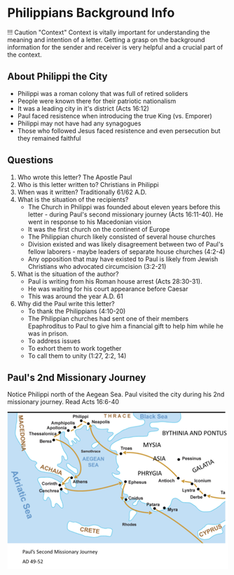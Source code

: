 # Philippians Background Info

!!! Caution "Context"
    Context is vitally important for understanding the meaning and intention of a letter. Getting a grasp on the background information for the sender and receiver is very helpful and a crucial part of the context. 


## About Philippi the City
- Philippi was a roman colony that was full of retired soliders
- People were known there for their patriotic nationalism
- It was a leading city in it's district (Acts 16:12)
- Paul faced resistence when introducing the true King (vs. Emporer)
- Philippi may not have had any synagogues
- Those who followed Jesus faced resistence and even persecution but they remained faithful


## Questions
1. Who wrote this letter? The Apostle Paul
2. Who is this letter written to? Christians in Philippi
3. When was it written? Traditionally 61/62 A.D.
4. What is the situation of the recipients? 
    - The Church in Philippi was founded about eleven years before this letter - during Paul's second missionary journey (Acts 16:11-40). He went in response to his Macedonian vision
    - It was the first church on the continent of Europe
    - The Philippian church likely consisted of several house churches
    - Division existed and was likely disagreement between two of Paul's fellow laborers - maybe leaders of separate house churches (4:2-4)
    - Any opposition that may have existed to Paul is likely from Jewish Christians who advocated circumcision (3:2-21)
5. What is the situation of the author?
    - Paul is writing from his Roman house arrest (Acts 28:30-31).
    - He was waiting for his court appearance before Caesar
    - This was around the year A.D. 61
6. Why did the Paul write this letter?
    - To thank the Philippians (4:10-20)
    - The Philippian churches had sent one of their members Epaphroditus to Paul to give him a financial gift to help him while he was in prison. 
    - To address issues
    - To exhort them to work together
    - To call them to unity (1:27, 2:2, 14)

## Paul's 2nd Missionary Journey

Notice Philippi north of the Aegean Sea. Paul visited the city during his 2nd missionary journey. Read Acts 16:6-40

![Paul's 2nd Missionary Journey](images/paul-second-missionary-journey.png)